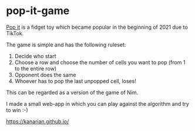 # pop-it-game

[Pop it](https://en.wikipedia.org/wiki/Pop_it_(toy)) is a fidget toy which became popular in the beginning of 2021 due to TikTok.

The game is simple and has the following ruleset:

<ol>
  <li> Decide who start </li>
  <li> Choose a row and choose the number of cells you want to pop (from 1 to the entire row) </li>
  <li> Opponent does the same </li>
  <li> Whoever has to pop the last unpopped cell, loses! </li>
</ol>

This can be regarded as a version of the game of Nim.

I made a small web-app in which you can play against the algorithm and try to win :-)

https://kanarian.github.io/
